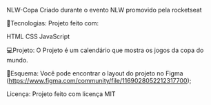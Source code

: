 NLW-Copa
Criado durante o evento NLW promovido pela rocketseat


🚀Tecnologias:
Projeto feito com:

HTML
CSS
JavaScript

💻Projeto:
O Projeto é um calendário que mostra os jogos da copa do mundo.

📝Esquema:
Você pode encontrar o layout do projeto no Figma (https://www.figma.com/community/file/1169028052212317700);

Licença:
Projeto feito com licença MIT